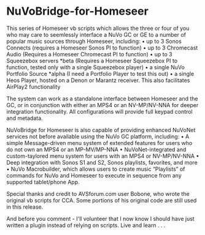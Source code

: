 # NuVoBridge-for-Homeseer

This series of Homeseer vb scripts which allows the three or four of you who may care to seemlessly interface 
a NuVo GC or GE to a number of popular music sources through Homeseer, including:
•	up to 3 Sonos Connects (requires a Homeseer Sonos PI to function)
•	up to 3 Chromecast Audio (Requires a Homeseer Chromecast PI to function)
•	up to 3 Squeezebox servers *beta (Requires a Homeseer Squeezebox PI to function, tested only with a single Squeezebox player)
•	a single NuVo Portfolio Source *alpha (I need a Portfolio Player to test this out)
•	a single Heos Player, hosted on a Denon or Marantz receiver. This also facilitates AirPlay2 functionality

The system can work as a standalone interface between Homeseer and the GC, or in conjunction with either an MPS4 or an NV-MP/NV-NNA for deeper integration 
functionality. All configurations will provide full keypad control and metadata. 

NuVoBridge for Homeseer is also capable of providing enhanced NuVoNet services not before available using the NuVo GC platform, including:
•	A simple Message-driven menu system of extended features for users who do not own an MPS4 or an MP-MV/MP-NNA
•	NuVoNet-integrated and custom-taylored menu system for users with an MPS4 or NV-MP/NV-NNA
•	Deep integration with Sonos S1 and S2, Sonos playlists, favorites, and more
• NuVo Macrobuilder, which allows users to create music “Playlists” of commands for NuVo and Homeseer to execute in sequence from any supported tablet/phone App.

Special thanks and credit to AVSforum.com user Bobone, who wrote the original vb scripts for CCA.  Some portions of his original code are 
still used in this release.

And before you comment - I'll volunteer that I now know I should have just written a plugin instead of relying on scripts.  Live and learn . . .
